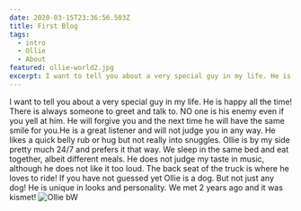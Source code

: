 ```yaml
---
date: 2020-03-15T23:36:56.503Z
title: First Blog
tags:
  - intro
  - Ollie
  - About
featured: ollie-world2.jpg
excerpt: I want to tell you about a very special guy in my life. He is happy all the time!
---
```


I want to tell you about a very special guy in my life. He is happy all the time! There is always someone to greet and talk to. NO one is his enemy even if you yell at him. He will forgive you and the next time he will have the same smile for you.He is a great listener and will not judge you in any way. He likes a quick belly rub or hug but not really into snuggles. Ollie is by my side pretty much 24/7 and prefers it that way. We sleep in the same bed and eat together, albeit different meals. He does not judge my taste in music, although he does not like it too loud. The back seat of the truck is where he loves to ride! If you have not guessed yet Ollie is a dog. But not just any dog! He is unique in looks and personality. We met 2 years ago and it was kismet!
<img src="ollie-world2.jpg" alt="Ollie bW"/>

[gatsby]: https://github.com/gatsbyjs/gatsby
[df]: https://daringfireball.net/colophon/
[vscode]: https://code.visualstudio.com/
[hyper]: https://hyper.is/
[media-temple]: https://mediatemple.net
[remark]: https://www.npmjs.com/package/remark
[gatsby-plugin-catch-links]: https://www.npmjs.com/package/gatsby-plugin-catch-links
[gatsby-plugin-styled-components]: https://www.npmjs.com/package/gatsby-plugin-styled-components
[gatsby-source-filesystem]: https://www.npmjs.com/package/gatsby-source-filesystem
[gatsby-transformer-remark]: https://www.npmjs.com/package/gatsby-transformer-remark
[gatsby-remark-copy-linked-files]: https://www.npmjs.com/package/gatsby-remark-copy-linked-files
[gatsby-remark-prismjs]: https://www.npmjs.com/package/gatsby-remark-prismjs
[gatsby-remark-smartypants]: https://www.npmjs.com/package/gatsby-remark-smartypants
[gatsby-plugin-react-helmet]: https://www.npmjs.com/package/gatsby-plugin-react-helmet
[gatsby-plugin-offline]: https://www.npmjs.com/package/gatsby-plugin-offline
[styled-components]: https://www.styled-components.com/
[google-fonts]: https://fonts.google.com/
[webfontloader]: https://github.com/typekit/webfontloader
